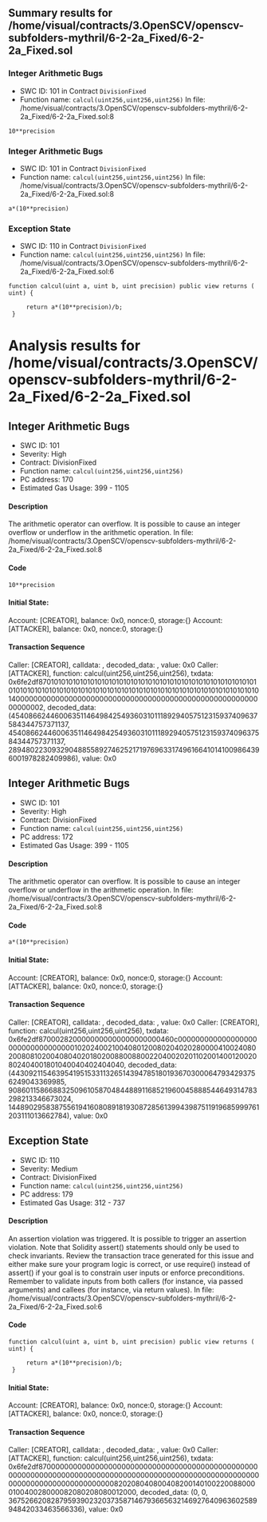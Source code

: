 ## Summary results for /home/visual/contracts/3.OpenSCV/openscv-subfolders-mythril/6-2-2a_Fixed/6-2-2a_Fixed.sol
### Integer Arithmetic Bugs
- SWC ID: 101 in Contract `DivisionFixed`
- Function name: `calcul(uint256,uint256,uint256)`
In file: /home/visual/contracts/3.OpenSCV/openscv-subfolders-mythril/6-2-2a_Fixed/6-2-2a_Fixed.sol:8
```
10**precision
```
### Integer Arithmetic Bugs
- SWC ID: 101 in Contract `DivisionFixed`
- Function name: `calcul(uint256,uint256,uint256)`
In file: /home/visual/contracts/3.OpenSCV/openscv-subfolders-mythril/6-2-2a_Fixed/6-2-2a_Fixed.sol:8
```
a*(10**precision)
```
### Exception State
- SWC ID: 110 in Contract `DivisionFixed`
- Function name: `calcul(uint256,uint256,uint256)`
In file: /home/visual/contracts/3.OpenSCV/openscv-subfolders-mythril/6-2-2a_Fixed/6-2-2a_Fixed.sol:6
```
function calcul(uint a, uint b, uint precision) public view returns ( uint) {

     return a*(10**precision)/b;
 }
```
# Analysis results for /home/visual/contracts/3.OpenSCV/openscv-subfolders-mythril/6-2-2a_Fixed/6-2-2a_Fixed.sol

## Integer Arithmetic Bugs
- SWC ID: 101
- Severity: High
- Contract: DivisionFixed
- Function name: `calcul(uint256,uint256,uint256)`
- PC address: 170
- Estimated Gas Usage: 399 - 1105

#### Description

The arithmetic operator can overflow.
It is possible to cause an integer overflow or underflow in the arithmetic operation.
In file: /home/visual/contracts/3.OpenSCV/openscv-subfolders-mythril/6-2-2a_Fixed/6-2-2a_Fixed.sol:8

#### Code

```
10**precision
```

#### Initial State:

Account: [CREATOR], balance: 0x0, nonce:0, storage:{}
Account: [ATTACKER], balance: 0x0, nonce:0, storage:{}

#### Transaction Sequence

Caller: [CREATOR], calldata: , decoded_data: , value: 0x0
Caller: [ATTACKER], function: calcul(uint256,uint256,uint256), txdata: 0x6fe2df87010101010101010101010101010101010101010101010101010101010101010101010101010101010101010101010101010101010101010101010101010101014000000000000000000000000000000000000000000000000000000000000002, decoded_data: (454086624460063511464984254936031011189294057512315937409637584344757371137, 454086624460063511464984254936031011189294057512315937409637584344757371137, 28948022309329048855892746252171976963317496166410141009864396001978282409986), value: 0x0


## Integer Arithmetic Bugs
- SWC ID: 101
- Severity: High
- Contract: DivisionFixed
- Function name: `calcul(uint256,uint256,uint256)`
- PC address: 172
- Estimated Gas Usage: 399 - 1105

#### Description

The arithmetic operator can overflow.
It is possible to cause an integer overflow or underflow in the arithmetic operation.
In file: /home/visual/contracts/3.OpenSCV/openscv-subfolders-mythril/6-2-2a_Fixed/6-2-2a_Fixed.sol:8

#### Code

```
a*(10**precision)
```

#### Initial State:

Account: [CREATOR], balance: 0x0, nonce:0, storage:{}
Account: [ATTACKER], balance: 0x0, nonce:0, storage:{}

#### Transaction Sequence

Caller: [CREATOR], calldata: , decoded_data: , value: 0x0
Caller: [CREATOR], function: calcul(uint256,uint256,uint256), txdata: 0x6fe2df8700028200000000000000000000460c000000000000000000000000000000000102024002100408012008020402028000041002408020080810200408040201802008800880022040020201102001400120020802404001801040040402404040, decoded_data: (4430921154639541951533113265143947851801936703000647934293756249043369985, 908601158668832509610587048448891168521960045888544649314783298213346673024, 14489029583875561941608089181930872856139943987511919685999761203111013662784), value: 0x0


## Exception State
- SWC ID: 110
- Severity: Medium
- Contract: DivisionFixed
- Function name: `calcul(uint256,uint256,uint256)`
- PC address: 179
- Estimated Gas Usage: 312 - 737

#### Description

An assertion violation was triggered.
It is possible to trigger an assertion violation. Note that Solidity assert() statements should only be used to check invariants. Review the transaction trace generated for this issue and either make sure your program logic is correct, or use require() instead of assert() if your goal is to constrain user inputs or enforce preconditions. Remember to validate inputs from both callers (for instance, via passed arguments) and callees (for instance, via return values).
In file: /home/visual/contracts/3.OpenSCV/openscv-subfolders-mythril/6-2-2a_Fixed/6-2-2a_Fixed.sol:6

#### Code

```
function calcul(uint a, uint b, uint precision) public view returns ( uint) {

     return a*(10**precision)/b;
 }
```

#### Initial State:

Account: [CREATOR], balance: 0x0, nonce:0, storage:{}
Account: [ATTACKER], balance: 0x0, nonce:0, storage:{}

#### Transaction Sequence

Caller: [CREATOR], calldata: , decoded_data: , value: 0x0
Caller: [ATTACKER], function: calcul(uint256,uint256,uint256), txdata: 0x6fe2df87000000000000000000000000000000000000000000000000000000000000000000000000000000000000000000000000000000000000000000000000000000000820208040800408200140100220088000010040028000082080208080012000, decoded_data: (0, 0, 3675266208287959390232037358714679366563214692764096360258994842033463566336), value: 0x0


